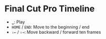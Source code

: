 # Final Cut Pro Timeline

- `␣`: Play
- `HOME` / `END`: Move to the beginning / end
- `⇧←` / `⇧→`: Move backward / forward ten frames

